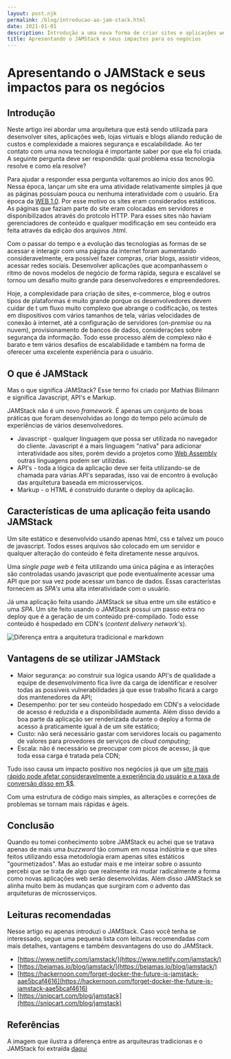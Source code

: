 ```yaml
---
layout: post.njk
permalink: /blog/introducao-ao-jam-stack.html
date: 2021-01-01
description: Introdução a uma nova forma de criar sites e aplicações web de maneira mais rápida, segura e fácil
title: Apresentando o JAMStack e seus impactos para os negócios
---
```


# Apresentando o JAMStack e seus impactos para os negócios

## Introdução

Neste artigo irei abordar uma arquitetura que está sendo utilizada para desenvolver sites, aplicações web, lojas virtuais e blogs aliando redução de custos e complexidade a maiores segurança e escalabilidade. 
Ao ter contato com uma nova tecnologia é importante saber por que ela foi criada. A seguinte pergunta deve ser respondida: qual problema essa tecnologia resolve e como ela resolve? 

Para ajudar a responder essa pergunta voltaremos ao início dos anos 90. Nessa época, lançar um site era uma atividade relativamente simples já que as páginas possuiam pouca ou nenhuma interatividade com o usuário. Era época da [WEB 1.0](https://pt.wikipedia.org/wiki/World_Wide_Web#Web_1.0). Por esse motivo os sites eram considerados estáticos. As páginas que faziam parte do site eram colocadas em servidores e disponibilizados através do protcolo HTTP. Para esses sites não haviam gerenciadores de conteúdo e qualquer modificação em seu conteúdo era feita através da edição dos arquivos .html.

Com o passar do tempo e a evolução das tecnologias as formas de se acessar e interagir com uma página da internet foram aumentando consideravelmente, era possível fazer compras, criar blogs, assistir vídeos, acessar redes sociais. Desenvolver aplicações que acompanhassem o ritmo de novos modelos de negócio de forma rápida, segura e escalável se tornou um desafio muito grande para desenvolvedores e empreendedores.

Hoje, a complexidade para criação de sites, e-commerce, blog e outros tipos de plataformas é muito grande porque os desenvolvedores devem cuidar de t um fluxo muito complexo que abrange o codificação, os testes em dispositivos com vários tamanhos de tela, várias velocidades de conexão à internet, até a configuração de servidores (*on-premise* ou na nuvem), provisionamento de bancos de dados, considerações sobre segurança da informação. Todo esse processo além de complexo não é barato e tem vários desafios de escalabilidade e também na forma de oferecer uma excelente experiência para o usuário.

## O que é JAMStack

Mas o que significa JAMStack? Esse termo foi criado por Mathias Biilmann e significa Javascript, API's e Markup. 

JAMStack não é um novo *framework*. É apenas um conjunto de boas práticas que foram desenvolvidas ao longo do tempo pelo acúmulo de experiências de vários desenvolvedores.

* Javascript - qualquer linguagem que possa ser utilizada no navegador do cliente. Javascript é a mais linguagem "nativa" para adicionar interatividade aos sites, porém devido a projetos como [Web Assembly](https://webassembly.org/) outras linguagens podem ser utilizdas.
* API's - toda a lógica da aplicação deve ser feita utilizando-se de chamada para várias API's separadas, isso vai de encontro à evolução das arquitetura baseada em microsserviços.
* Markup - o HTML é construído durante o deploy da aplicação.

## Características de uma aplicação feita usando JAMStack

Um site estático e desenvolvido usando apenas html, css e talvez um pouco de javascript. Todos esses arquivos são colocado em um servidor e qualquer alteração do conteúdo é feita diretamente nesse arquivos. 

Uma *single page web* é feita utilizando uma única página e as interações são controladas usando javascript que pode eventualmente acessar uma API que por sua vez pode acessar um banco de dados. Essas característas fornecem as *SPA's* uma alta interatividade com o usuário. 

Já uma aplicação feita usando JAMStack se situa entre um site estático e uma *SPA*. Um site feito usando o JAMStack possui um passo extra no deploy que é a geração de um conteúdo pré-compilado. Todo esse conteúdo é hospedado em CDN's (*content delivery network's*). 

![Diferença entra a arquitetura tradicional e markdown](https://dinarys.com/photos/7/jam-dinarys.png)

## Vantagens de se utilizar JAMStack

* Maior segurança: ao construir sua lógica usando API's de qualidade a equipe de desenvolvimento fica livre da carga de identificar e resolver todas as possíveis vulnerabilidades já que esse trabalho ficará a cargo dos mantenedores da API;
* Desempenho: por ter seu conteúdo hospedado em CDN's a velocidade de acesso é reduzida e a disponibilidade aumenta. Além disso devido a boa parte da aplicação ser renderizada durante o deploy a forma de acesso á praticamente igual à de um site estático;
* Custo: não será necessário gastar com servidores locais ou pagamento de valores para provedores de serviços de *cloud computing*;
* Escala: não é necessário se preocupar com picos de acesso, já que toda essa carga é tratada pela CDN;

Tudo isso causa um impacto positivo nos negócios já que um [site mais rápido pode afetar consideravelmente a experiência do usuário e a taxa de conversão disso em $$](https://blog.hubspot.com/marketing/page-load-time-conversion-rates).

Com uma estrutura de código mais simples, as alterações e correções de problemas se tornam mais rápidas e ágeis.

## Conclusão

Quando eu tomei conhecimento sobre JAMStack eu achei que se tratava apenas de mais uma *buzzword* tão comum em nossa indústria e que sites feitos utilizando essa metodologia eram apenas sites estáticos "gourmetizados". Mas ao estudar mais e me inteirar sobre o assunto percebi que se trata de algo que realmente irá mudar radicalmente a forma como novas aplicações web serão desenvolvidas. Além disso JAMStack se alinha muito bem às mudanças que surgiram com o advento das arquiteturas de microsserviços.

## Leituras recomendadas

Nesse artigo eu apenas introduzi o JAMStack. Caso você tenha se interessado, segue uma pequena lista com leituras recomendadas com mais detalhes, vantagens e também desvantagens do uso do JAMStack.

* [https://www.netlify.com/jamstack/](https://www.netlify.com/jamstack/)
* [https://bejamas.io/blog/jamstack/](https://bejamas.io/blog/jamstack/)
* [https://hackernoon.com/forget-docker-the-future-is-jamstack-aae5bcaf4616](https://hackernoon.com/forget-docker-the-future-is-jamstack-aae5bcaf4616)
* [https://snipcart.com/blog/jamstack](https://snipcart.com/blog/jamstack)

## Referências

A imagem que ilustra a diferença entre as arquiteuras tradicionas e o JAMStack foi extraída [daqui](https://snipcart.com/blog/jamstack)


